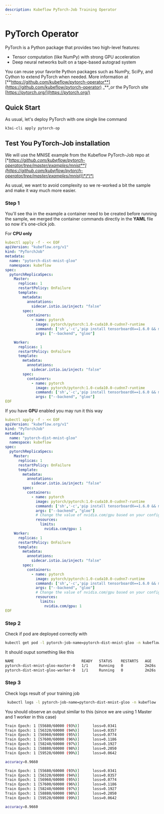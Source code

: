 ```yaml
---
description: Kubeflow PyTorch-Job Training Operator
---
```


# PyTorch Operator

PyTorch is a Python package that provides two high-level features:

* Tensor computation \(like NumPy\) with strong GPU acceleration
* Deep neural networks built on a tape-based autograd system

You can reuse your favorite Python packages such as NumPy, SciPy, and Cython to extend PyTorch when needed. More information at [**https://github.com/kubeflow/pytorch-operator**](https://github.com/kubeflow/pytorch-operator) _\*\*_or the PyTorch site [https://pytorch.org/](https://pytorch.org/)

## Quick Start

As usual, let's deploy PyTorch with one single line command

```text
k3ai-cli apply pytorch-op
```

## Test You PyTorch-Job installation

We will use the MNISE example from the Kubeflow PyTorch-Job repo at [**https://github.com/kubeflow/pytorch-operator/tree/master/examples/mnist**](https://github.com/kubeflow/pytorch-operator/tree/master/examples/mnist)\*\*\*\*

As usual, we want to avoid complexity so we re-worked a bit the sample and make it way much more easier.

### Step 1

You'll see tha in the example a container need to be created before running the sample, we merged the container commands directly in the **YAML** file so now it's one-click job.

For **CPU only**

```yaml
kubectl apply -f - << EOF
apiVersion: "kubeflow.org/v1"
kind: "PyTorchJob"
metadata:
  name: "pytorch-dist-mnist-gloo"
  namespace: kubeflow
spec:
  pytorchReplicaSpecs:
    Master:
      replicas: 1
      restartPolicy: OnFailure
      template:
        metadata:
          annotations:
            sidecar.istio.io/inject: "false"
        spec:
          containers:
            - name: pytorch
              image: pytorch/pytorch:1.0-cuda10.0-cudnn7-runtime
              command: ['sh','-c','pip install tensorboardX==1.6.0 && mkdir -p /opt/mnist/src && cd /opt/mnist/src && curl -O https://raw.githubusercontent.com/kubeflow/pytorch-operator/master/examples/mnist/mnist.py && chgrp -R 0 /opt/mnist && chmod -R g+rwX /opt/mnist && python /opt/mnist/src/mnist.py']
              args: ["--backend", "gloo"]

    Worker:
      replicas: 1
      restartPolicy: OnFailure
      template:
        metadata:
          annotations:
            sidecar.istio.io/inject: "false"
        spec:
          containers:
            - name: pytorch
              image: pytorch/pytorch:1.0-cuda10.0-cudnn7-runtime
              command: ['sh','-c','pip install tensorboardX==1.6.0 && mkdir -p /opt/mnist/src && cd /opt/mnist/src && curl -O https://raw.githubusercontent.com/kubeflow/pytorch-operator/master/examples/mnist/mnist.py && chgrp -R 0 /opt/mnist && chmod -R g+rwX /opt/mnist && python /opt/mnist/src/mnist.py']
              args: ["--backend", "gloo"]
EOF
```

If you have **GPU** enabled you may run it this way

```yaml
kubectl apply -f - << EOF
apiVersion: "kubeflow.org/v1"
kind: "PyTorchJob"
metadata:
  name: "pytorch-dist-mnist-gloo"
  namespace: kubeflow
spec:
  pytorchReplicaSpecs:
    Master:
      replicas: 1
      restartPolicy: OnFailure
      template:
        metadata:
          annotations:
            sidecar.istio.io/inject: "false"
        spec:
          containers:
            - name: pytorch
              image: pytorch/pytorch:1.0-cuda10.0-cudnn7-runtime
              command: ['sh','-c','pip install tensorboardX==1.6.0 && mkdir -p /opt/mnist/src && cd /opt/mnist/src && curl -O https://raw.githubusercontent.com/kubeflow/pytorch-operator/master/examples/mnist/mnist.py && chgrp -R 0 /opt/mnist && chmod -R g+rwX /opt/mnist && python /opt/mnist/src/mnist.py']
              args: ["--backend", "gloo"]
              # Change the value of nvidia.com/gpu based on your configuration
              resources:
                limits:
                  nvidia.com/gpu: 1 
    Worker:
      replicas: 1
      restartPolicy: OnFailure
      template:
        metadata:
          annotations:
            sidecar.istio.io/inject: "false"
        spec:
          containers:
            - name: pytorch
              image: pytorch/pytorch:1.0-cuda10.0-cudnn7-runtime
              command: ['sh','-c','pip install tensorboardX==1.6.0 && mkdir -p /opt/mnist/src && cd /opt/mnist/src && curl -O https://raw.githubusercontent.com/kubeflow/pytorch-operator/master/examples/mnist/mnist.py && chgrp -R 0 /opt/mnist && chmod -R g+rwX /opt/mnist && python /opt/mnist/src/mnist.py']
              args: ["--backend", "gloo"]
              # Change the value of nvidia.com/gpu based on your configuration
              resources:
                limits:
                  nvidia.com/gpu: 1 
EOF
```

### Step 2

Check if pod are deployed correctly with

```bash
kubectl get pod -l pytorch-job-name=pytorch-dist-mnist-gloo -n kubeflow
```

It should ouput something like this

```bash
NAME                               READY   STATUS    RESTARTS   AGE
pytorch-dist-mnist-gloo-master-0   1/1     Running   0          2m26s
pytorch-dist-mnist-gloo-worker-0   1/1     Running   0          2m26s
```

### Step 3

Check logs result of your training job

```bash
 kubectl logs -l pytorch-job-name=pytorch-dist-mnist-gloo -n kubeflow
```

You should observe an output similar to this \(since we are using 1 Master and 1 worker in this case\)

```bash
Train Epoch: 1 [55680/60000 (93%)]      loss=0.0341
Train Epoch: 1 [56320/60000 (94%)]      loss=0.0357
Train Epoch: 1 [56960/60000 (95%)]      loss=0.0774
Train Epoch: 1 [57600/60000 (96%)]      loss=0.1186
Train Epoch: 1 [58240/60000 (97%)]      loss=0.1927
Train Epoch: 1 [58880/60000 (98%)]      loss=0.2050
Train Epoch: 1 [59520/60000 (99%)]      loss=0.0642

accuracy=0.9660

Train Epoch: 1 [55680/60000 (93%)]      loss=0.0341
Train Epoch: 1 [56320/60000 (94%)]      loss=0.0357
Train Epoch: 1 [56960/60000 (95%)]      loss=0.0774
Train Epoch: 1 [57600/60000 (96%)]      loss=0.1186
Train Epoch: 1 [58240/60000 (97%)]      loss=0.1927
Train Epoch: 1 [58880/60000 (98%)]      loss=0.2050
Train Epoch: 1 [59520/60000 (99%)]      loss=0.0642

accuracy=0.9660
```


